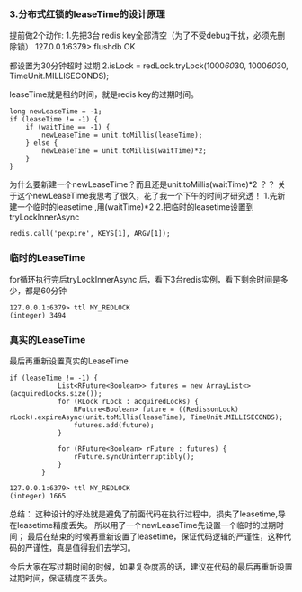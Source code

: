 ### 3.分布式红锁的leaseTime的设计原理

提前做2个动作:
1.先把3台 redis key全部清空（为了不受debug干扰，必须先删除锁）
127.0.0.1:6379> flushdb
OK

都设置为30分钟超时 过期
2.isLock = redLock.tryLock(1000*60*30, 1000*60*30, TimeUnit.MILLISECONDS);


leaseTime就是租约时间，就是redis key的过期时间。
``` 
long newLeaseTime = -1;
if (leaseTime != -1) {
    if (waitTime == -1) {
        newLeaseTime = unit.toMillis(leaseTime);
    } else {
        newLeaseTime = unit.toMillis(waitTime)*2;
    }
}
```
为什么要新建一个newLeaseTime？而且还是unit.toMillis(waitTime)*2 ？？ 关于这个newLeaseTime我思考了很久，花了我一个下午的时间才研究透！
1.先新建一个临时的leasetime ,用(waitTime)*2
2.把临时的leasetime设置到tryLockInnerAsync 
``` 
redis.call('pexpire', KEYS[1], ARGV[1]);
```

### 临时的LeaseTime
for循环执行完后tryLockInnerAsync 后，看下3台redis实例，看下剩余时间是多少，都是60分钟
``` 
127.0.0.1:6379> ttl MY_REDLOCK
(integer) 3494
```



### 真实的LeaseTime
最后再重新设置真实的LeaseTime
``` 
if (leaseTime != -1) {
            List<RFuture<Boolean>> futures = new ArrayList<>(acquiredLocks.size());
            for (RLock rLock : acquiredLocks) {
                RFuture<Boolean> future = ((RedissonLock) rLock).expireAsync(unit.toMillis(leaseTime), TimeUnit.MILLISECONDS);
                futures.add(future);
            }
            
            for (RFuture<Boolean> rFuture : futures) {
                rFuture.syncUninterruptibly();
            }
        }
```
``` 
127.0.0.1:6379> ttl MY_REDLOCK
(integer) 1665
```
总结：
这种设计的好处就是避免了前面代码在执行过程中，损失了leasetime,导在leasetime精度丢失。
所以用了一个newLeaseTime先设置一个临时的过期时间；
最后在结束的时候再重新设置了leasetime，保证代码逻辑的严谨性，这种代码的严谨性，真是值得我们去学习。

今后大家在写过期时间的时候，如果复杂度高的话，建议在代码的最后再重新设置过期时间，保证精度不丢失。

